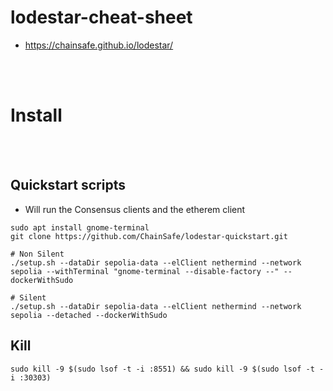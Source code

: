 # lodestar-cheat-sheet
- https://chainsafe.github.io/lodestar/

<br><br>

# Install

<br><br>

## Quickstart scripts
- Will run the Consensus clients and the etherem client
```shell
sudo apt install gnome-terminal
git clone https://github.com/ChainSafe/lodestar-quickstart.git

# Non Silent
./setup.sh --dataDir sepolia-data --elClient nethermind --network sepolia --withTerminal "gnome-terminal --disable-factory --" --dockerWithSudo

# Silent
./setup.sh --dataDir sepolia-data --elClient nethermind --network sepolia --detached --dockerWithSudo
```

## Kill
```
sudo kill -9 $(sudo lsof -t -i :8551) && sudo kill -9 $(sudo lsof -t -i :30303)                                                      
```
